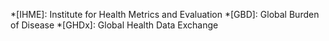 *[IHME]: Institute for Health Metrics and Evaluation
*[GBD]: Global Burden of Disease
*[GHDx]: Global Health Data Exchange
